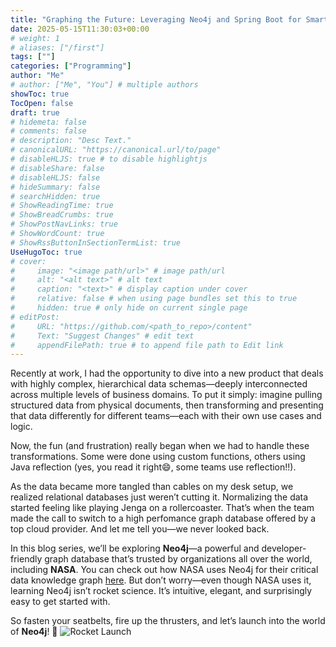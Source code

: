 ```yaml
---
title: "Graphing the Future: Leveraging Neo4j and Spring Boot for Smarter Data Modeling - Part-1(Introduction and local setup)"
date: 2025-05-15T11:30:03+00:00
# weight: 1
# aliases: ["/first"]
tags: [""]
categories: ["Programming"]
author: "Me"
# author: ["Me", "You"] # multiple authors
showToc: true
TocOpen: false
draft: true
# hidemeta: false
# comments: false
# description: "Desc Text."
# canonicalURL: "https://canonical.url/to/page"
# disableHLJS: true # to disable highlightjs
# disableShare: false
# disableHLJS: false
# hideSummary: false
# searchHidden: true
# ShowReadingTime: true
# ShowBreadCrumbs: true
# ShowPostNavLinks: true
# ShowWordCount: true
# ShowRssButtonInSectionTermList: true
UseHugoToc: true
# cover:
#     image: "<image path/url>" # image path/url
#     alt: "<alt text>" # alt text
#     caption: "<text>" # display caption under cover
#     relative: false # when using page bundles set this to true
#     hidden: true # only hide on current single page
# editPost:
#     URL: "https://github.com/<path_to_repo>/content"
#     Text: "Suggest Changes" # edit text
#     appendFilePath: true # to append file path to Edit link
---
```


Recently at work, I had the opportunity to dive into a new product that deals with highly complex, hierarchical data schemas—deeply interconnected across multiple levels of business domains. To put it simply: imagine pulling structured data from physical documents, then transforming and presenting that data differently for different teams—each with their own use cases and logic.

Now, the fun (and frustration) really began when we had to handle these transformations. Some were done using custom functions, others using Java reflection (yes, you read it right😄, some teams use reflection!!).

As the data became more tangled than cables on my desk setup, we realized relational databases just weren’t cutting it. Normalizing the data started feeling like playing Jenga on a rollercoaster. That’s when the team made the call to switch to a high perfomance graph database offered by a top cloud provider. And let me tell you—we never looked back. 

In this blog series, we’ll be exploring **Neo4j**—a powerful and developer-friendly graph database that’s trusted by organizations all over the world, including **NASA**. You can check out how NASA uses Neo4j for their critical data knowledge graph [here](https://neo4j.com/blog/knowledge-graph/nasa-critical-data-knowledge-graph/). But don’t worry—even though NASA uses it, learning Neo4j isn’t rocket science. It’s intuitive, elegant, and surprisingly easy to get started with.

So fasten your seatbelts, fire up the thrusters, and let’s launch into the world of **Neo4j**! 🚀
![Rocket Launch](https://media4.giphy.com/media/v1.Y2lkPTc5MGI3NjExZXplNTdidmU0eTlyeTkxNHQ2c2R1c2Y5eGZsa3M3c3hqcnI2cTd5YSZlcD12MV9pbnRlcm5hbF9naWZfYnlfaWQmY3Q9Zw/sGBMzyeEzKpySD74qv/giphy.gif)

